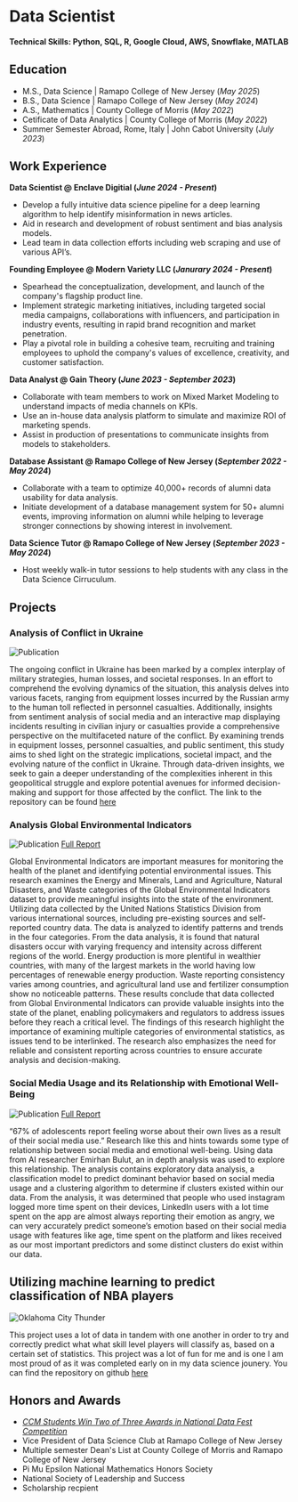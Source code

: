 # Data Scientist

#### Technical Skills: Python, SQL, R, Google Cloud, AWS, Snowflake, MATLAB

## Education						       		
- M.S., Data Science	| Ramapo College of New Jersey (_May 2025_)	 			        		
- B.S., Data Science | Ramapo College of New Jersey (_May 2024_)
- A.S., Mathematics | County College of Morris (_May 2022_)
- Cetificate of Data Analytics | County College of Morris (_May 2022_)
- Summer Semester Abroad, Rome, Italy | John Cabot University (_July 2023_)

## Work Experience
**Data Scientist @ Enclave Digitial (_June 2024 - Present_)**
- Develop a fully intuitive data science pipeline for a deep learning algorithm to help identify misinformation in news articles.
- Aid in research and development of robust sentiment and bias analysis models.
- Lead team in data collection efforts including web scraping and use of various API’s.

**Founding Employee @ Modern Variety LLC (_Janurary 2024 - Present_)**
- Spearhead the conceptualization, development, and launch of the company's flagship product line.
- Implement strategic marketing initiatives, including targeted social media campaigns, collaborations with influencers, and participation in industry events, resulting in rapid brand recognition and market penetration.
- Play a pivotal role in building a cohesive team, recruiting and training employees to uphold the company's values of excellence, creativity, and customer satisfaction.

**Data Analyst @ Gain Theory (_June 2023 - September 2023_)**
- Collaborate with team members to work on Mixed Market Modeling to understand impacts of media channels on KPIs.
- Use an in-house data analysis platform to simulate and maximize ROI of marketing spends.
- Assist in production of presentations to communicate insights from models to stakeholders.

**Database Assistant @ Ramapo College of New Jersey (_September 2022 - May 2024_)**
- Collaborate with a team to optimize 40,000+ records of alumni data usability for data analysis.
- Initiate development of a database management system for 50+ alumni events, improving information on alumni while helping to leverage stronger connections by showing interest in involvement.

**Data Science Tutor @ Ramapo College of New Jersey (_September 2023 - May 2024_)**
- Host weekly walk-in tutor sessions to help students with any class in the Data Science Cirruculum.

## Projects
### Analysis of Conflict in Ukraine
![Publication](/asset/ukraine.JPG)

The ongoing conflict in Ukraine has been marked by a complex interplay of military strategies, human losses, and societal responses. In an effort to comprehend the evolving dynamics of the situation, this analysis delves into various facets, ranging from equipment losses incurred by the Russian army to the human toll reflected in personnel casualties. Additionally, insights from sentiment analysis of social media and an interactive map displaying incidents resulting in civilian injury or casualties provide a comprehensive perspective on the multifaceted nature of the conflict. By examining trends in equipment losses, personnel casualties, and public sentiment, this study aims to shed light on the strategic implications, societal impact, and the evolving nature of the conflict in Ukraine. Through data-driven insights, we seek to gain a deeper understanding of the complexities inherent in this geopolitical struggle and explore potential avenues for informed decision-making and support for those affected by the conflict. The link to the repository can be found [here](https://github.com/MaxB5282/Ukraine-Conflict-Data-Analaysis)

### Analysis Global Environmental Indicators
![Publication](/asset/globe.jpeg)
[Full Report](/asset/FinalProjectReport.docx.pdf)

Global Environmental Indicators are important measures for monitoring the health of the planet and identifying potential environmental issues. This research examines the Energy and Minerals, Land and Agriculture, Natural Disasters, and Waste categories of the Global Environmental Indicators dataset to provide meaningful insights into the state of the environment. Utilizing data collected by the United Nations Statistics Division from various international sources, including pre-existing sources and self-reported country data. The data is analyzed to identify patterns and trends in the four categories. From the data analysis, it is found that natural disasters occur with varying frequency and intensity across different regions of the world. Energy production is more plentiful in wealthier countries, with many of the largest markets in the world having low percentages of renewable energy production. Waste reporting consistency varies among countries, and agricultural land use and fertilizer consumption show no noticeable patterns. These results conclude that data collected from Global Environmental Indicators can provide valuable insights into the state of the planet, enabling policymakers and regulators to address issues before they reach a critical level. The findings of this research highlight the importance of examining multiple categories of environmental statistics, as issues tend to be interlinked. The research also emphasizes the need for reliable and consistent reporting across countries to ensure accurate analysis and decision-making.


### Social Media Usage and its Relationship with Emotional Well-Being
![Publication](/asset/seppala-phones.jpg)
[Full Report](/asset/ReportML.docx.pdf)

“67% of adolescents report feeling worse about their own lives as a result of their social media use.” Research like this and hints towards some type of relationship between social media and emotional well-being. Using data from AI researcher Emirhan Bulut, an in depth analysis was used to explore this relationship. The analysis contains exploratory data analysis, a classification model to predict dominant behavior based on social media usage and a clustering algorithm to determine if clusters existed within our data. From the analysis, it was determined that people who used instagram logged more time spent on their devices, LinkedIn users with a lot time spent on the app are almost always reporting their emotion as angry, we can very accurately predict someone’s emotion based on their social media usage with features like age, time spent on the platform and likes received as our most important predictors and some distinct clusters do exist within our data.

## Utilizing machine learning to predict classification of NBA players
![Oklahoma City Thunder](/asset/okc.jpeg)

This project uses a lot of data in tandem with one another in order to try and correctly predict what what skill level players will classify as, based on a certain set of statistics. This project was a lot of fun for me and is one I am most proud of as it was completed early on in my data science jounery. You can find the repository on github [here](https://github.com/MaxB5282/OKC_awards)

## Honors and Awards
- [_CCM Students Win Two of Three Awards in National Data Fest Competition_](https://www.ccm.edu/news/ccm-students-win-two-of-three-awards-in-national-data-fest-competition/)
- Vice President of Data Science Club at Ramapo College of New Jersey
- Multiple semester Dean's List at County College of Morris and Ramapo College of New Jersey
- Pi Mu Epsilon National Mathematics Honors Society
- National Society of Leadership and Success
- Scholarship recpient
